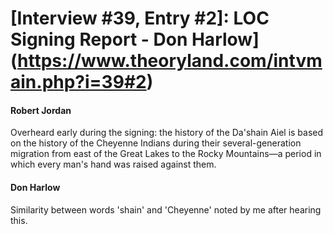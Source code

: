 # [Interview #39, Entry #2]: LOC Signing Report - Don Harlow](https://www.theoryland.com/intvmain.php?i=39#2)

#### Robert Jordan

Overheard early during the signing: the history of the Da'shain Aiel is based on the history of the Cheyenne Indians during their several-generation migration from east of the Great Lakes to the Rocky Mountains—a period in which every man's hand was raised against them.

#### Don Harlow

Similarity between words 'shain' and 'Cheyenne' noted by me after hearing this.

